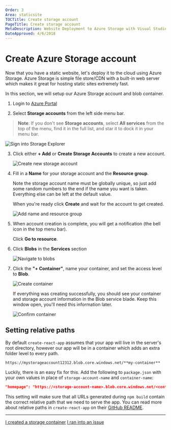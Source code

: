 ```yaml
---
Order: 3
Area: staticsite
TOCTitle: Create storage account
PageTitle: Create storage account
MetaDescription: Website Deployment to Azure Storage with Visual Studio Code
DateApproved: 4/6/2018
---
```

# Create Azure Storage account

Now that you have a static website, let's deploy it to the cloud using Azure Storage. Azure Storage is simple file store/CDN with a built-in web server which makes it great for hosting static sites extremely fast.

In this section, we will setup our Azure Storage account and blob container.

1. Login to [Azure Portal](https://portal.azure.com)

2. Select **Storage accounts** from the left side menu bar.

> **Note**: If you don't see **Storage accounts**, select **All services** from the top of the menu, find it in the full list, and star it to dock it in your menu bar.

   ![Sign into Storage Explorer](images/static-website/storage/1-portal-select-storage.png)

3. Click either **+ Add** or **Create Storage Accounts** to create a new account.

   ![Create new storage account](images/static-website/storage/2-portal-new-storage.png)

4. Fill in a **Name** for your storage account and the **Resource group**.

   Note the storage account name must be globally unique, so just add some random numbers to the end if the name you want is taken. Everything else can be left at the default value.

   When you're ready click **Create** and wait for the account to get created.

   ![Add name and resource group](images/static-website/storage/3-portal-config-storage.png)

5. When account creation is complete, you will get a notification (the bell icon in the top menu bar).

   Click **Go to resource**.

6. Click **Blobs** in the **Services** section

   ![Navigate to blobs](images/static-website/storage/4-portal-select-blobs.png)

7. Click the **"+ Container"**, name your container, and set the access level to **Blob**.

   ![Create container](images/static-website/storage/6-portal-create-container.png)

   If everything was creating successfully, you should see your container and storage account information in the Blob service blade. Keep this window open, you'll need this information later.

   ![Confirm container](images/static-website/storage/7-portal-confirm-container.png)

## Setting relative paths

By default `create-react-app` assumes that your app will live in the server's root directory, however our app will be in a container which adds an extra folder level to every path.

`https://mystorageaccount12312.blob.core.windows.net/**my-container**`

Luckily, there is an easy fix for this. Add the following to `package.json` with your own values in place of `storage-account-name` and `container-name`:

```json
"homepage": "https://<storage-account-name>.blob.core.windows.net/<container-name>/"
```

This setting will make sure that all URLs generated during `npm build` contain the correct relative path that we need to serve the app. You can read more about relative paths in `create-react-app` on their [GitHub README](https://github.com/facebook/create-react-app/blob/master/packages/react-scripts/template/README.md#building-for-relative-paths).

----

<a class="tutorial-next-btn" href="/tutorials/static-website/choose-deployment">I created a storage container</a>
<a class="tutorial-feedback-btn" onclick="reportIssue('node-deployment-staticwebsite', 'create-storage')" href="javascript:void(0)">I ran into an issue</a>

